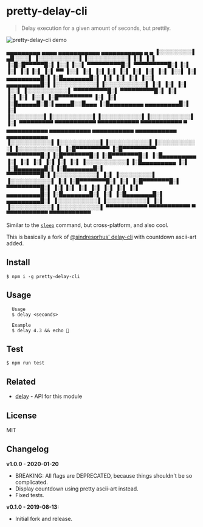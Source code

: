 # pretty-delay-cli

> Delay execution for a given amount of seconds, but prettily.

![pretty-delay-cli demo](https://user-images.githubusercontent.com/9677698/72746714-c49af900-3bed-11ea-8ee8-89a685fdf362.gif)

 ▄▄▄▄▄▄▄▄▄     ▄▄▄▄      ▄▄▄▄▄▄▄▄▄▄▄  ▄▄▄▄▄▄▄▄▄▄▄  ▄         ▄
 ▐░░░░░░░░░▌  ▄█░░░░▌    ▐░░░░░░░░░░░▌▐░░░░░░░░░░░▌▐░▌       ▐░▌
▐░█░█▀▀▀▀▀█░▌▐░░▌▐░░▌     ▀▀▀▀▀▀▀▀▀█░▌ ▀▀▀▀▀▀▀▀▀█░▌▐░▌       ▐░▌
▐░▌▐░▌    ▐░▌ ▀▀ ▐░░▌              ▐░▌          ▐░▌▐░▌       ▐░▌
▐░▌ ▐░▌   ▐░▌    ▐░░▌              ▐░▌ ▄▄▄▄▄▄▄▄▄█░▌▐░█▄▄▄▄▄▄▄█░▌
▐░▌  ▐░▌  ▐░▌    ▐░░▌     ▄▄▄▄▄▄▄▄▄█░▌▐░░░░░░░░░░░▌▐░░░░░░░░░░░▌
▐░▌   ▐░▌ ▐░▌    ▐░░▌    ▐░░░░░░░░░░░▌ ▀▀▀▀▀▀▀▀▀█░▌ ▀▀▀▀▀▀▀▀▀█░▌
▐░▌    ▐░▌▐░▌    ▐░░▌    ▐░█▀▀▀▀▀▀▀▀▀           ▐░▌          ▐░▌
▐░█▄▄▄▄▄█░█░▌▄▄▄▄█░░█▄▄▄ ▐░█▄▄▄▄▄▄▄▄▄  ▄▄▄▄▄▄▄▄▄█░▌          ▐░▌
 ▐░░░░░░░░░▌▐░░░░░░░░░░░▌▐░░░░░░░░░░░▌▐░░░░░░░░░░░▌          ▐░▌
  ▀▀▀▀▀▀▀▀▀  ▀▀▀▀▀▀▀▀▀▀▀  ▀▀▀▀▀▀▀▀▀▀▀  ▀▀▀▀▀▀▀▀▀▀▀            ▀
 ▄▄▄▄▄▄▄▄▄▄▄  ▄▄▄▄▄▄▄▄▄▄▄  ▄▄▄▄▄▄▄▄▄▄▄  ▄▄▄▄▄▄▄▄▄▄▄  ▄▄▄▄▄▄▄▄▄▄▄
▐░░░░░░░░░░░▌▐░░░░░░░░░░░▌▐░░░░░░░░░░░▌▐░░░░░░░░░░░▌▐░░░░░░░░░░░▌
▐░█▀▀▀▀▀▀▀▀▀ ▐░█▀▀▀▀▀▀▀▀▀  ▀▀▀▀▀▀▀▀▀█░▌▐░█▀▀▀▀▀▀▀█░▌▐░█▀▀▀▀▀▀▀█░▌
▐░█▄▄▄▄▄▄▄▄▄ ▐░▌                   ▐░▌ ▐░▌       ▐░▌▐░▌       ▐░▌
▐░░░░░░░░░░░▌▐░█▄▄▄▄▄▄▄▄▄         ▐░▌  ▐░█▄▄▄▄▄▄▄█░▌▐░█▄▄▄▄▄▄▄█░▌
 ▀▀▀▀▀▀▀▀▀█░▌▐░░░░░░░░░░░▌       ▐░▌    ▐░░░░░░░░░▌ ▐░░░░░░░░░░░▌
          ▐░▌▐░█▀▀▀▀▀▀▀█░▌      ▐░▌    ▐░█▀▀▀▀▀▀▀█░▌ ▀▀▀▀▀▀▀▀▀█░▌
          ▐░▌▐░▌       ▐░▌     ▐░▌     ▐░▌       ▐░▌          ▐░▌
 ▄▄▄▄▄▄▄▄▄█░▌▐░█▄▄▄▄▄▄▄█░▌    ▐░▌      ▐░█▄▄▄▄▄▄▄█░▌ ▄▄▄▄▄▄▄▄▄█░▌
▐░░░░░░░░░░░▌▐░░░░░░░░░░░▌   ▐░▌       ▐░░░░░░░░░░░▌▐░░░░░░░░░░░▌
 ▀▀▀▀▀▀▀▀▀▀▀  ▀▀▀▀▀▀▀▀▀▀▀     ▀         ▀▀▀▀▀▀▀▀▀▀▀  ▀▀▀▀▀▀▀▀▀▀▀

Similar to the [`sleep`](https://en.wikipedia.org/wiki/Sleep_(Unix)) command, but cross-platform, and also cool.

This is basically a fork of [@sindresorhus' delay-cli](https://www.npmjs.com/package/delay-cli) with countdown ascii-art added.


## Install

`$ npm i -g pretty-delay-cli`


## Usage

```
  Usage
  $ delay <seconds>

  Example
  $ delay 4.3 && echo 🦄
```


## Test

`$ npm run test`


## Related

- [delay](https://github.com/sindresorhus/delay) - API for this module


## License

MIT


## Changelog

**v1.0.0 - 2020-01-20**
* BREAKING: All flags are DEPRECATED, because things shouldn't be so complicated.
* Display countdown using pretty ascii-art instead.
* Fixed tests.

**v0.1.0 - 2019-08-13:**
* Initial fork and release.
